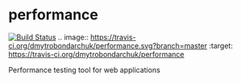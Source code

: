 performance
===========
[![Build Status](https://travis-ci.org/dmytrobondarchuk/performance.svg?branch=master)](https://travis-ci.org/dmytrobondarchuk/performance)
.. image:: https://travis-ci.org/dmytrobondarchuk/performance.svg?branch=master
    :target: https://travis-ci.org/dmytrobondarchuk/performance
    
Performance testing tool for web applications

